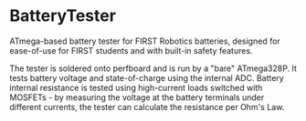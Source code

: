 # BatteryTester
ATmega-based battery tester for FIRST Robotics batteries, designed for ease-of-use for FIRST students and with built-in safety features.

The tester is soldered onto perfboard and is run by a "bare" ATmega328P. It tests battery voltage and state-of-charge using the internal ADC.
Battery internal resistance is tested using high-current loads switched with MOSFETs - by measuring the voltage at the battery terminals under different currents, the tester can calculate the resistance per Ohm's Law.
